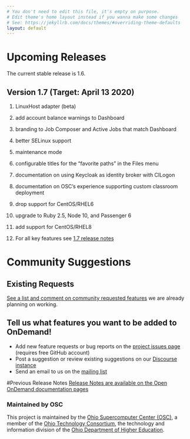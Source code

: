 ```yaml
---
# You don't need to edit this file, it's empty on purpose.
# Edit theme's home layout instead if you wanna make some changes
# See: https://jekyllrb.com/docs/themes/#overriding-theme-defaults
layout: default
---
```



# Upcoming Releases

The current stable release is 1.6.

## Version 1.7 (Target: April 13 2020)

1.	LinuxHost adapter (beta)

2. add account balance warnings to Dashboard
3. branding to Job Composer and Active Jobs that match Dashboard
4. better SELinux support
5. maintenance mode
6. configurable titles for the “favorite paths” in the Files menu
7. documentation on using Keycloak as identity broker with CILogon
8. documentation on OSC’s experience supporting custom classroom deployment
9. drop support for CentOS/RHEL6
10. upgrade to Ruby 2.5, Node 10, and Passenger 6
11. add support for CentOS/RHEL8
12.  For all key features see [1.7 release notes](https://osc.github.io/ood-documentation/release-1.7/release-notes/v1.7-release-notes.html)

# Community Suggestions
## Existing Requests
[See a list and comment on community requested features](
https://github.com/issues?utf8=%E2%9C%93&q=is%3Aopen+is%3Aissue+org%3Aosc+label%3A%22community+request%22
) we are already planning on working.

## Tell us what features you want to be added to OnDemand!
* Add new feature requests or bug reports on the [project issues page](https://github.com/OSC/Open-OnDemand/issues) (requires free GitHub account)
* Post a suggestion or review existing suggestions on our [Discourse instance](https://discourse.osc.edu/c/open-ondemand) 
* Send an email to us on the [mailing list](https://lists.osu.edu/mailman/listinfo/ood-users)


#Previous Release Notes
[Release Notes are available on the Open OnDemand documentation pages](https://osc.github.io/ood-documentation/release-1.6/)

### Maintained by OSC

This project is maintained by the [Ohio Supercomputer Center (OSC)](https://www.osc.edu), 
a member of the [Ohio Technology Consortium](https://www.oh-tech.org/), the technology and information
division of the [Ohio Department of Higher Education](https://education.ohio.gov/).

